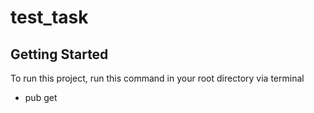 # test_task



## Getting Started

To run this project, run this command in your root directory via terminal
 - pub get

